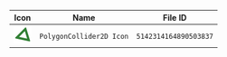 | Icon | Name | File ID |
| ---  | ---  | ---     |
| ![](PolygonCollider2D%20Icon.png) | `PolygonCollider2D Icon` | `5142314164890503837` |
